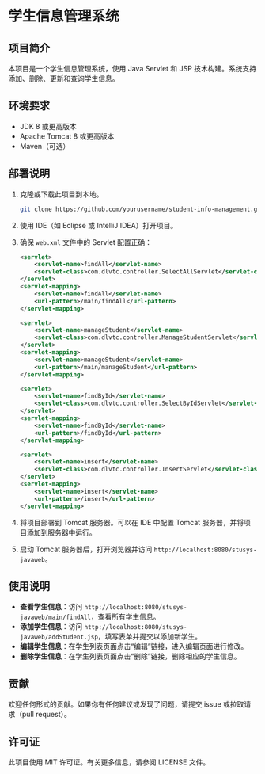 # 学生信息管理系统

## 项目简介

本项目是一个学生信息管理系统，使用 Java Servlet 和 JSP 技术构建。系统支持添加、删除、更新和查询学生信息。

## 环境要求

- JDK 8 或更高版本
- Apache Tomcat 8 或更高版本
- Maven（可选）

## 部署说明

1. 克隆或下载此项目到本地。
   
    ```bash
    git clone https://github.com/yourusername/student-info-management.git
    ```

2. 使用 IDE（如 Eclipse 或 IntelliJ IDEA）打开项目。

3. 确保 `web.xml` 文件中的 Servlet 配置正确：

    ```xml
    <servlet>
        <servlet-name>findAll</servlet-name>
        <servlet-class>com.dlvtc.controller.SelectAllServlet</servlet-class>
    </servlet>
    <servlet-mapping>
        <servlet-name>findAll</servlet-name>
        <url-pattern>/main/findAll</url-pattern>
    </servlet-mapping>

    <servlet>
        <servlet-name>manageStudent</servlet-name>
        <servlet-class>com.dlvtc.controller.ManageStudentServlet</servlet-class>
    </servlet>
    <servlet-mapping>
        <servlet-name>manageStudent</servlet-name>
        <url-pattern>/main/manageStudent</url-pattern>
    </servlet-mapping>

    <servlet>
        <servlet-name>findById</servlet-name>
        <servlet-class>com.dlvtc.controller.SelectByIdServlet</servlet-class>
    </servlet>
    <servlet-mapping>
        <servlet-name>findById</servlet-name>
        <url-pattern>/findById</url-pattern>
    </servlet-mapping>

    <servlet>
        <servlet-name>insert</servlet-name>
        <servlet-class>com.dlvtc.controller.InsertServlet</servlet-class>
    </servlet>
    <servlet-mapping>
        <servlet-name>insert</servlet-name>
        <url-pattern>/insert</url-pattern>
    </servlet-mapping>
    ```

4. 将项目部署到 Tomcat 服务器。可以在 IDE 中配置 Tomcat 服务器，并将项目添加到服务器中运行。

5. 启动 Tomcat 服务器后，打开浏览器并访问 `http://localhost:8080/stusys-javaweb`。

## 使用说明

- **查看学生信息**：访问 `http://localhost:8080/stusys-javaweb/main/findAll`，查看所有学生信息。
- **添加学生信息**：访问 `http://localhost:8080/stusys-javaweb/addStudent.jsp`，填写表单并提交以添加新学生。
- **编辑学生信息**：在学生列表页面点击“编辑”链接，进入编辑页面进行修改。
- **删除学生信息**：在学生列表页面点击“删除”链接，删除相应的学生信息。

## 贡献

欢迎任何形式的贡献。如果你有任何建议或发现了问题，请提交 issue 或拉取请求（pull request）。

## 许可证

此项目使用 MIT 许可证。有关更多信息，请参阅 LICENSE 文件。
